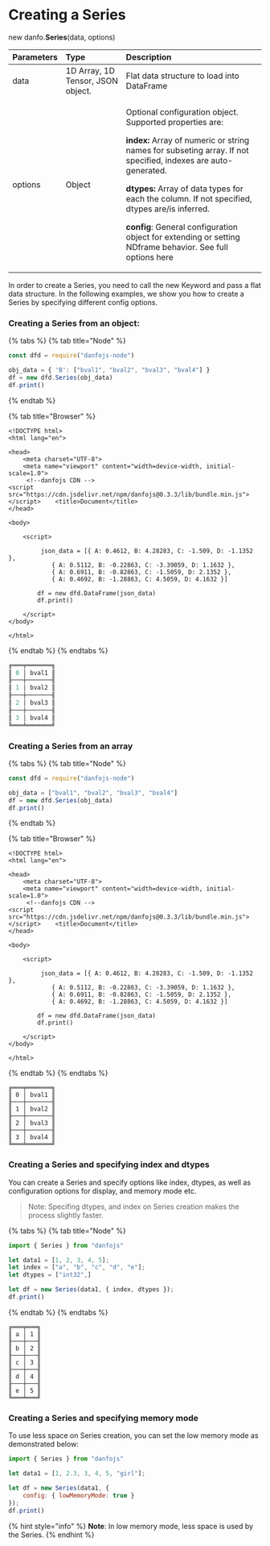 # Creating a Series

new danfo.**Series**\(data, options\)

<table>
  <thead>
    <tr>
      <th style="text-align:left">Parameters</th>
      <th style="text-align:left">Type</th>
      <th style="text-align:left">Description</th>
    </tr>
  </thead>
  <tbody>
    <tr>
      <td style="text-align:left">data</td>
      <td style="text-align:left">1D Array, 1D Tensor, JSON object.</td>
      <td style="text-align:left">Flat data structure to load into DataFrame</td>
    </tr>
    <tr>
      <td style="text-align:left">options</td>
      <td style="text-align:left">Object</td>
      <td style="text-align:left">
        <p>Optional configuration object. Supported properties are:
          <br />
        </p>
        <p><b>index:</b> Array of numeric or string names for subseting array. If
          not specified, indexes are auto-generated.
          <br />
        </p>
        <p><b>dtypes:</b> Array of data types for each the column. If not specified,
          dtypes are/is inferred.
          <br />
        </p>
        <p><b>config</b>: General configuration object for extending or setting NDframe
          behavior. See full options here</p>
      </td>
    </tr>
  </tbody>
</table>

In order to create a Series, you need to call the new Keyword and pass a flat data structure. In the following examples, we show you how to create a Series by specifying different config options. 

### Creating a Series from an object:

{% tabs %}
{% tab title="Node" %}
```javascript
const dfd = require("danfojs-node")

obj_data = { 'B': ["bval1", "bval2", "bval3", "bval4"] }
df = new dfd.Series(obj_data)
df.print()
```
{% endtab %}

{% tab title="Browser" %}
```markup
<!DOCTYPE html>
<html lang="en">

<head>
    <meta charset="UTF-8">
    <meta name="viewport" content="width=device-width, initial-scale=1.0">
     <!--danfojs CDN -->
<script src="https://cdn.jsdelivr.net/npm/danfojs@0.3.3/lib/bundle.min.js"></script>    <title>Document</title>
</head>

<body>

    <script>

         json_data = [{ A: 0.4612, B: 4.28283, C: -1.509, D: -1.1352 },
            { A: 0.5112, B: -0.22863, C: -3.39059, D: 1.1632 },
            { A: 0.6911, B: -0.82863, C: -1.5059, D: 2.1352 },
            { A: 0.4692, B: -1.28863, C: 4.5059, D: 4.1632 }]

        df = new dfd.DataFrame(json_data)
        df.print()

    </script>
</body>

</html>
```
{% endtab %}
{% endtabs %}

```javascript
╔═══╤═══════╗
║ 0 │ bval1 ║
╟───┼───────╢
║ 1 │ bval2 ║
╟───┼───────╢
║ 2 │ bval3 ║
╟───┼───────╢
║ 3 │ bval4 ║
╚═══╧═══════╝
```

### Creating a Series from an array

{% tabs %}
{% tab title="Node" %}
```javascript
const dfd = require("danfojs-node")

obj_data = ["bval1", "bval2", "bval3", "bval4"]
df = new dfd.Series(obj_data)
df.print()
```
{% endtab %}

{% tab title="Browser" %}
```markup
<!DOCTYPE html>
<html lang="en">

<head>
    <meta charset="UTF-8">
    <meta name="viewport" content="width=device-width, initial-scale=1.0">
     <!--danfojs CDN -->
<script src="https://cdn.jsdelivr.net/npm/danfojs@0.3.3/lib/bundle.min.js"></script>    <title>Document</title>
</head>

<body>

    <script>

         json_data = [{ A: 0.4612, B: 4.28283, C: -1.509, D: -1.1352 },
            { A: 0.5112, B: -0.22863, C: -3.39059, D: 1.1632 },
            { A: 0.6911, B: -0.82863, C: -1.5059, D: 2.1352 },
            { A: 0.4692, B: -1.28863, C: 4.5059, D: 4.1632 }]

        df = new dfd.DataFrame(json_data)
        df.print()

    </script>
</body>

</html>
```
{% endtab %}
{% endtabs %}

```text
╔═══╤═══════╗
║ 0 │ bval1 ║
╟───┼───────╢
║ 1 │ bval2 ║
╟───┼───────╢
║ 2 │ bval3 ║
╟───┼───────╢
║ 3 │ bval4 ║
╚═══╧═══════╝
```

### Creating a Series and specifying index and dtypes

You can create a Series and specify options like index, dtypes, as well as configuration options for display, and memory mode etc. 

> Note: Specifing dtypes, and index on Series creation makes the process slightly faster.

{% tabs %}
{% tab title="Node" %}
```javascript
import { Series } from "danfojs"

let data1 = [1, 2, 3, 4, 5];
let index = ["a", "b", "c", "d", "e"];
let dtypes = ["int32",]

let df = new Series(data1, { index, dtypes });
df.print()
```
{% endtab %}
{% endtabs %}

```text
╔═══╤═══╗
║ a │ 1 ║
╟───┼───╢
║ b │ 2 ║
╟───┼───╢
║ c │ 3 ║
╟───┼───╢
║ d │ 4 ║
╟───┼───╢
║ e │ 5 ║
╚═══╧═══╝
```

### Creating a Series and specifying memory mode

To use less space on Series creation, you can set the low memory mode as demonstrated below:

```javascript
import { Series } from "danfojs"

let data1 = [1, 2.3, 3, 4, 5, "girl"];

let df = new Series(data1, {
    config: { lowMemoryMode: true }
});
df.print()
```

{% hint style="info" %}
**Note**: In low memory mode, less space is used by the Series.
{% endhint %}

